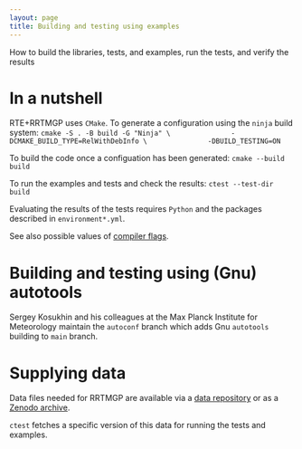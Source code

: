 ```yaml
---
layout: page
title: Building and testing using examples
---
```


How to build the libraries, tests, and examples, run the tests, and verify the results

# In a nutshell

RTE+RRTMGP uses `CMake`. To generate a configuration using the `ninja` build system:
`cmake -S . -B build -G "Ninja" \               -DCMAKE_BUILD_TYPE=RelWithDebInfo \               -DBUILD_TESTING=ON`

To build the code once a configuation has been generated:
`cmake --build build`

To run the examples and tests and check the results:
`ctest --test-dir build`

Evaluating the results of the tests requires `Python` and the packages described in `environment*.yml`.

See also possible values of [compiler flags](./reference/compiler-flags.html).

# Building and testing using (Gnu) autotools

Sergey Kosukhin and his colleagues at the Max Planck Institute for Meteorology
maintain the `autoconf` branch which adds Gnu `autotools` building to `main` branch.

# Supplying data

Data files needed for RRTMGP are available via a [data repository](https://github.com/earth-system-radiation/rrtmgp-data) or
as a [Zenodo archive](https://doi.org/10.5281/zenodo.7988260).

`ctest` fetches a specific version of this data for running the tests and examples.
